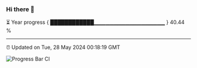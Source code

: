 ### Hi there 👋

⏳ Year progress { ████████████▁▁▁▁▁▁▁▁▁▁▁▁▁▁▁▁▁▁ } 40.44 %

---

⏰ Updated on Tue, 28 May 2024 00:18:19 GMT

![Progress Bar CI](https://github.com/liununu/liununu/workflows/Progress%20Bar%20CI/badge.svg)
